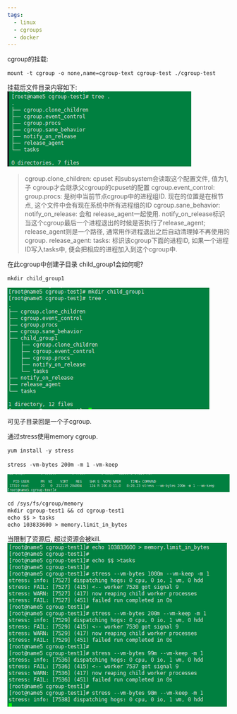 ```yaml
---
tags:
  - linux
  - cgroups
  - docker
---
```


cgroup的挂载:
```shell
mount -t cgroup -o none,name=cgroup-text cgroup-test ./cgroup-test
```

挂载后文件目录内容如下: 
![](./images/cgroup/1-cgroup.png)
> cgroup.clone_children: cpuset 和subsystem会读取这个配置文件, 值为1, 子 cgroup才会继承父cgroup的cpuset的配置
> cgroup.event_control: 
> group.procs:  是树中当前节点cgroup中的进程组ID. 现在的位置是在根节点, 这个文件中会有现在系统中所有进程组的ID
> cgroup.sane_behavior: 
> notify_on_release: 会和 release_agent一起使用. notify_on_release标识当这个cgroup最后一个进程退出的时候是否执行了release_agent;   release_agent则是一个路径,  通常用作进程退出之后自动清理掉不再使用的cgroup.
> release_agent:
> tasks:  标识该cgroup下面的进程ID, 如果一个进程ID写入tasks中,  便会把相应的进程加入到这个cgroup中. 
> 


在此cgroup中创建子目录 child_group1会如何呢?
```
mkdir child_group1
```

![](./images/cgroup/2-child.png)

可见子目录回是一个子cgroup.

通过stress使用memory cgroup.
```shell
yum install -y stress

stress -vm-bytes 200m -m 1 -vm-keep

```
![](./images/cgroup/3-stree-without.png)

```shell
cd /sys/fs/cgroup/memory
mkdir cgroup-test1 && cd cgroup-test1
echo $$ > tasks
echo 103833600 > memory.limit_in_bytes
```
当限制了资源后, 超过资源会被kill.
![](./images/cgroup/4-stress-limit.png)
